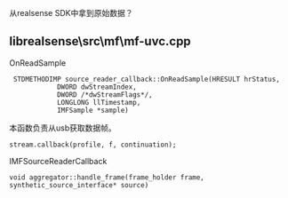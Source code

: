 





从realsense SDK中拿到原始数据？





## librealsense\src\mf\mf-uvc.cpp

OnReadSample

```
 STDMETHODIMP source_reader_callback::OnReadSample(HRESULT hrStatus,
            DWORD dwStreamIndex,
            DWORD /*dwStreamFlags*/,
            LONGLONG llTimestamp,
            IMFSample *sample)
```

本函数负责从usb获取数据帧。

```
stream.callback(profile, f, continuation);
```



IMFSourceReaderCallback





```
void aggregator::handle_frame(frame_holder frame, synthetic_source_interface* source)
```

